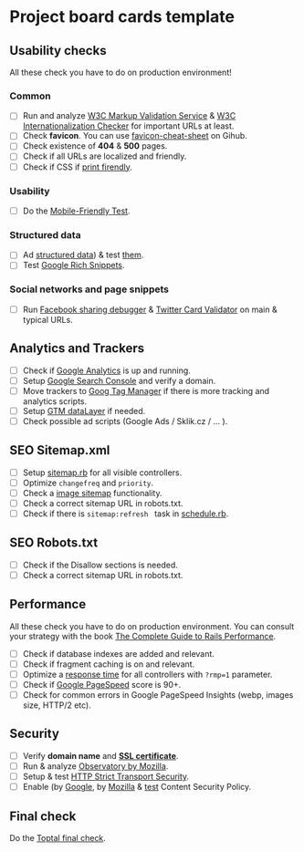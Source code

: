 # Project board cards template

## Usability checks

All these check you have to do on production environment!

### Common

- [ ] Run and analyze [W3C Markup Validation Service](https://validator.w3.org/) & [W3C Internationalization Checker](https://validator.w3.org/i18n-checker/) for important URLs at least.
- [ ] Check **favicon**. You can use [favicon-cheat-sheet](https://github.com/audreyfeldroy/favicon-cheat-sheet) on Gihub.
- [ ] Check existence of **404** & **500** pages.
- [ ] Check if all URLs are localized and friendly.
- [ ] Check if CSS if [print firendly](https://www.smashingmagazine.com/2011/11/how-to-set-up-a-print-style-sheet/).

### Usability

- [ ] Do the [Mobile-Friendly Test](https://search.google.com/test/mobile-friendly).

### Structured data

- [ ] Ad [structured data](https://schema.org/docs/gs.html)) & test  [them](https://search.google.com/structured-data/testing-tool).
- [ ] Test [Google Rich Snippets](https://search.google.com/test/rich-results).

### Social networks and page snippets

- [ ] Run [Facebook sharing debugger](https://developers.facebook.com/tools/debug/) & [Twitter Card Validator](https://cards-dev.twitter.com/validator) on main & typical URLs.

## Analytics and Trackers

- [ ] Check if [Google Analytics](https://analytics.google.com/analytics/web/) is up and running.
- [ ] Setup [Google Search Console](https://search.google.com/search-console) and verify a domain.
- [ ] Move trackers to [Goog Tag Manager](https://marketingplatform.google.com/) if there is more tracking and analytics scripts.
- [ ] Setup [GTM dataLayer](https://developers.google.com/tag-manager/devguide) if needed.
- [ ] Check possible ad scripts (Google Ads / Sklik.cz / ... ).

## SEO Sitemap.xml

- [ ] Setup [sitemap.rb](https://github.com/kjvarga/sitemap_generator) for all visible controllers.
- [ ] Optimize `changefreq` and `priority`.
- [ ] Check a [image sitemap](https://developers.google.com/search/docs/advanced/sitemaps/image-sitemaps?visit_id=637508300506565427-1547666485&rd=1) functionality.
- [ ] Check a correct sitemap URL in robots.txt.
- [ ] Check if there is `sitemap:refresh ` task in [schedule.rb](https://github.com/javan/whenever).

## SEO Robots.txt

- [ ] Check if the Disallow sections is needed.
- [ ] Check a correct sitemap URL in robots.txt.

## Performance

All these check you have to do on production environment. You can consult your strategy with the book [The Complete Guide to Rails Performance](https://www.railsspeed.com/).

- [ ] Check if database indexes are added and relevant.
- [ ] Check if fragment caching is on and relevant.
- [ ] Optimize a [response time](https://github.com/MiniProfiler/rack-mini-profiler) for all controllers with  `?rmp=1` parameter.
- [ ] Check if [Google PageSpeed](https://developers.google.com/speed/pagespeed/insights/) score is 90+.
- [ ] Check for common errors in Google PageSpeed Insights (webp, images size, HTTP/2 etc).

## Security

- [ ] Verify **domain name** and [**SSL certificate**](https://www.ssllabs.com/ssltest/).
- [ ] Run & analyze [Observatory by Mozilla](https://observatory.mozilla.org/).
- [ ] Setup & test [HTTP Strict Transport Security](https://developer.mozilla.org/en-US/docs/Web/HTTP/Headers/Strict-Transport-Security).
- [ ] Enable (by [Google](https://developers.google.com/web/fundamentals/security/csp), by [Mozilla](https://developer.mozilla.org/en-US/docs/Web/HTTP/CSP) & [test](https://csp-evaluator.withgoogle.com/) Content Security Policy.

## Final check

Do the [Toptal final check](https://www.toptal.com/developers/webdevchecklist).
